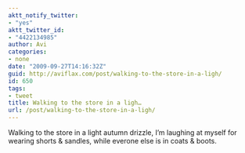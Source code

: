 ```yaml
---
aktt_notify_twitter:
- "yes"
aktt_twitter_id:
- "4422134985"
author: Avi
categories:
- none
date: "2009-09-27T14:16:32Z"
guid: http://aviflax.com/post/walking-to-the-store-in-a-ligh/
id: 650
tags:
- tweet
title: Walking to the store in a ligh…
url: /post/walking-to-the-store-in-a-ligh/
---
```

Walking to the store in a light autumn drizzle, I&#8217;m laughing at myself for wearing shorts & sandles, while everone else is in coats & boots.